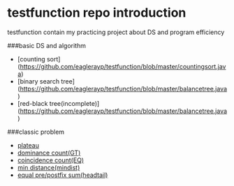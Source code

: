 testfunction repo introduction
============

testfunction contain my practicing project about DS and program efficiency

###basic DS and algorithm
* [counting sort] (https://github.com/eaglerayp/testfunction/blob/master/countingsort.java)
* [binary search tree] (https://github.com/eaglerayp/testfunction/blob/master/balancetree.java)
* [red-black tree(incomplete)] (https://github.com/eaglerayp/testfunction/blob/master/balancetree.java)

###classic problem
* [plateau](https://github.com/eaglerayp/testfunction/blob/master/plateau.java)
* [dominance count(GT)](https://github.com/eaglerayp/testfunction/blob/master/GT_count.java)
* [coincidence count(EQ)](https://github.com/eaglerayp/testfunction/blob/master/EQ_count.java)
* [min distance(mindist)](https://github.com/eaglerayp/testfunction/blob/master/mindist.java)
* [equal pre/postfix sum(headtail)](https://github.com/eaglerayp/testfunction/blob/master/headtail.java)
